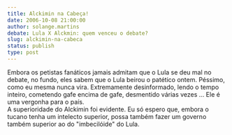 ```yaml
---
title: Alckimin na Cabeça!
date: 2006-10-08 21:00:00
author: solange.martins
debate: Lula X Alckmin: quem venceu o debate?
slug: alckimin-na-cabeca
status: publish 
type: post
---
```


Embora os petistas fanáticos jamais admitam que o Lula se deu mal no debate, no fundo, eles sabem que o Lula beirou o patético ontem. Péssimo, como eu mesma nunca vira. Extremamente desinformado, lendo o tempo inteiro, cometendo gafe encima de gafe, desmentido várias vezes ... Ele é uma vergonha para o país.  
A superioridade do Alckimin foi evidente. Eu só espero que, embora o tucano tenha um intelecto superior, possa também fazer um governo também superior ao do "imbecilóide" do Lula.
